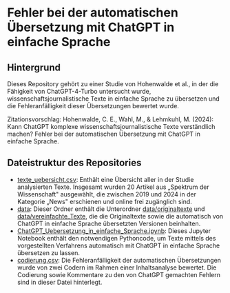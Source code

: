 # Fehler bei der automatischen Übersetzung mit ChatGPT in einfache Sprache 

## Hintergrund

Dieses Repository gehört zu einer Studie von Hohenwalde et al., in der die Fähigkeit von ChatGPT-4-Turbo untersucht wurde, wissenschaftsjournalistische Texte in einfache Sprache zu übersetzen und die Fehleranfälligkeit dieser Übersetzungen bewertet wurde. 

Zitationsvorschlag:  Hohenwalde, C. E., Wahl, M., & Lehmkuhl, M. (2024): Kann ChatGPT komplexe wissenschaftsjournalistische Texte verständlich machen? Fehler bei der automatischen Übersetzung mit ChatGPT in einfache Sprache. 

## Dateistruktur des Repositories
- [texte_uebersicht.csv](texte_uebersicht.csv): Enthält eine Übersicht aller in der Studie analysierten Texte. Insgesamt wurden 20 Artikel aus „Spektrum der Wissenschaft" ausgewählt, die zwischen 2019 und
2024 in der Kategorie „News" erschienen und online frei zugänglich sind.
- [data](data): Dieser Ordner enthält die Unterordner [data/originaltexte](data/originaltexte) und [data/vereinfachte_Texte](data/vereinfachte_Texte), die die Originaltexte sowie die automatisch von ChatGPT in einfache Sprache übersetzten Versionen beinhalten.
- [ChatGPT_Uebersetzung_in_einfache_Sprache.ipynb](ChatGPT_Uebersetzung_in_einfache_Sprache.ipynb): Dieses Jupyter Notebook enthält den notwendigen Pythoncode, um Texte mittels des vorgestellten Verfahrens automatisch mit ChatGPT in einfache Sprache übersetzen zu lassen.
- [codierung.csv](codierung.csv): Die Fehleranfälligkeit der automatischen Übersetzungen wurde von zwei Codern im Rahmen einer Inhaltsanalyse bewertet. Die Codierung sowie Kommentare zu den von ChatGPT gemachten Fehlern sind in dieser Datei hinterlegt.
